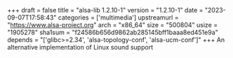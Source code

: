 +++
draft = false
title = "alsa-lib 1.2.10-1"
version = "1.2.10-1"
date = "2023-09-07T17:58:43"
categories = ['multimedia']
upstreamurl = "https://www.alsa-project.org"
arch = "x86_64"
size = "500804"
usize = "1905278"
sha1sum = "f24586b656d9862ab285145bff1baaa8ed451e9a"
depends = "['glibc>=2.34', 'alsa-topology-conf', 'alsa-ucm-conf']"
+++
An alternative implementation of Linux sound support
